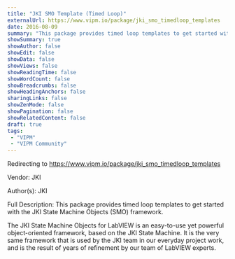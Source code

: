 ```yaml
---
title: "JKI SMO Template (Timed Loop)"
externalUrl: https://www.vipm.io/package/jki_smo_timedloop_templates
date: 2016-08-09
summary: "This package provides timed loop templates to get started with the JKI State Machine Objects (SMO) framework."
showSummary: true
showAuthor: false
showEdit: false
showData: false
showViews: false
showReadingTime: false
showWordCount: false
showBreadcrumbs: false
showHeadingAnchors: false
sharingLinks: false
showZenMode: false
showPagination: false
showRelatedContent: false
draft: true
tags:
 - "VIPM"
 - "VIPM Community"
---
```


Redirecting to https://www.vipm.io/package/jki_smo_timedloop_templates

Vendor: JKI

Author(s): JKI
 
Full Description:
This package provides timed loop templates to get started with the JKI State Machine Objects (SMO) framework.

The JKI State Machine Objects for LabVIEW is an easy-to-use yet powerful object-oriented framework, based on the JKI State Machine. It is the very same framework that is used by the JKI team in our everyday project work, and is the result of years of refinement by our team of LabVIEW experts.